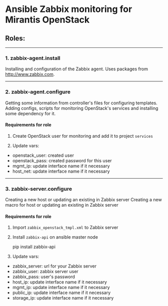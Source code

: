 # Ansible Zabbix monitoring for Mirantis OpenStack


## Roles:

--------------------------------------------------------------------------------
### 1. zabbix-agent.install

Installing and configuration of the Zabbix agent. Uses packages from http://www.zabbix.com.

--------------------------------------------------------------------------------
### 2. zabbix-agent.configure

Getting some information from controller's files for configuring templates.
Adding configs, scripts for monitoring OpenStack's services and installing some dependency for it.

#### Requirements for role

1) Create OpenStack user for monitoring and add it to project `services`

2) Update vars:
- openstack_user: created user
- openstack_pass: created password for this user
- mgmt_ip: update interface name if it necessary
- host_net: update interface name if it necessary

--------------------------------------------------------------------------------
### 3. zabbix-server.configure

Creating a new host or updating an existing in Zabbix server
Creating a new macro for host or updating an existing in Zabbix server

#### Requirements for role

1) Import `zabbix_openstack_tmpl.xml` to Zabbix server

2) Install `zabbix-api` on ansible master node

    pip install zabbix-api
  
3) Update vars:
- zabbix_server: url for your Zabbix server
- zabbix_user: zabbix server user
- zabbix_pass: user's password
- host_ip: update interface name if it necessary
- mgmt_ip: update interface name if it necessary
- public_ip: update interface name if it necessary
- storage_ip: update interface name if it necessary
